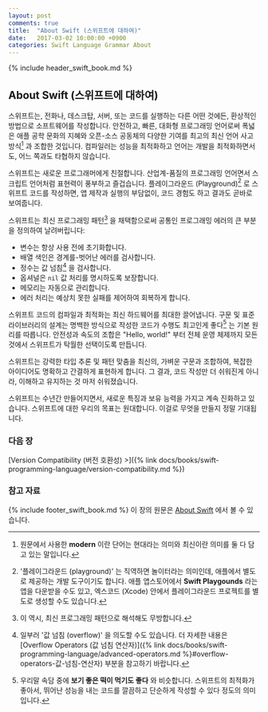 ```yaml
---
layout: post
comments: true
title:  "About Swift (스위프트에 대하여)"
date:   2017-03-02 10:00:00 +0900
categories: Swift Language Grammar About
---
```


{% include header_swift_book.md %}

## About Swift (스위프트에 대하여)

스위프트는, 전화나, 데스크탑, 서버, 또는 코드를 실행하는 다른 어떤 것에든, 환상적인 방법으로 소프트웨어를 작성합니다. 안전하고, 빠른, 대화형 프로그래밍 언어로써 폭넓은 애플 공학 문화의 지혜와 오픈-소스 공동체의 다양한 기여를 최고의 최신 언어 사고 방식[^modern] 과 조합한 것입니다. 컴파일러는 성능을 최적화하고 언어는 개발을 최적화하면서도, 어느 쪽과도 타협하지 않습니다.

스위프트는 새로운 프로그래머에게 친절합니다. 산업계-품질의 프로그래밍 언어면서 스크립트 언어처럼 표현력이 풍부하고 즐겁습니다. 플레이그라운드 (Playground)[^playground] 로 스위프트 코드를 작성하면, 앱 제작과 실행의 부담없이, 코드 경험도 하고 결과도 곧바로 보여줍니다.

스위프트는 최신 프로그래밍 패턴[^modern-programming-patterns] 을 채택함으로써 공통인 프로그래밍 에러의 큰 부분을 정의하여 날려버립니다:

* 변수는 항상 사용 전에 초기화합니다.
* 배열 색인은 경계를-벗어난 에러를 검사합니다.
* 정수는 값 넘침[^overflow] 을 검사합니다.
* 옵셔널은 `nil` 값 처리를 명시하도록 보장합니다.
* 메모리는 자동으로 관리합니다.
* 에러 처리는 예상치 못한 실패를 제어하여 회복하게 합니다.

스위프트 코드의 컴파일과 최적화는 최신 하드웨어를 최대한 끌어냅니다. 구문 및 표준 라이브러리의 설계는 명백한 방식으로 작성한 코드가 수행도 최고인게 좋다[^the-obvious-way] 는 기본 원리를 따릅니다. 안전성과 속도의 조합은 "Hello, world!" 부터 전체 운영 체제까지 모든 것에서 스위프트가 탁월한 선택이도록 만듭니다.

스위프트는 강력한 타입 추론 및 패턴 맞춤을 최신의, 가벼운 구문과 조합하여, 복잡한 아이디어도 명확하고 간결하게 표현하게 합니다. 그 결과, 코드 작성만 더 쉬워진게 아니라, 이해하고 유지하는 것 마저 쉬워졌습니다.

스위프트는 수년간 만들어지면서, 새로운 특징과 보유 능력을 가지고 계속 진화하고 있습니다. 스위프트에 대한 우리의 목표는 원대합니다. 이걸로 무엇을 만들지 정말 기대됩니다.

### 다음 장

[Version Compatibility (버전 호환성) >]({% link docs/books/swift-programming-language/version-compatibility.md %})

### 참고 자료

{% include footer_swift_book.md %} 이 장의 원문은 [About Swift](https://docs.swift.org/swift-book/) 에서 볼 수 있습니다.

[^modern]: 원문에서 사용한 **modern** 이란 단어는 현대라는 의미와 최신이란 의미를 둘 다 담고 있는 말입니다.

[^playground]: '플레이그라운드 (playground)' 는 직역하면 놀이터라는 의미인데, 애플에서 별도로 제공하는 개발 도구이기도 합니다. 애플 앱스토어에서 **Swift Playgounds** 라는 앱을 다운받을 수도 있고, 엑스코드 (Xcode) 안에서 플레이그라운드 프로젝트를 별도로 생성할 수도 있습니다. 

[^modern-programming-patterns]: 이 역시, 최신 프로그래밍 패턴으로 해석해도 무방합니다.

[^overflow]: 일부러 '값 넘침 (overflow)' 을 의도할 수도 있습니다. 더 자세한 내용은 [Overflow Operators (값 넘침 연산자)]({% link docs/books/swift-programming-language/advanced-operators.md %}#overflow-operators-값-넘침-연산자) 부분을 참고하기 바랍니다.

[^the-obvious-way]: 우리말 속담 중에 **보기 좋은 떡이 먹기도 좋다** 와 비슷합니다. 스위프트의 최적화가 좋아서, 뛰어난 성능을 내는 코드를 깔끔하고 단순하게 작성할 수 있다 정도의 의미입니다.
